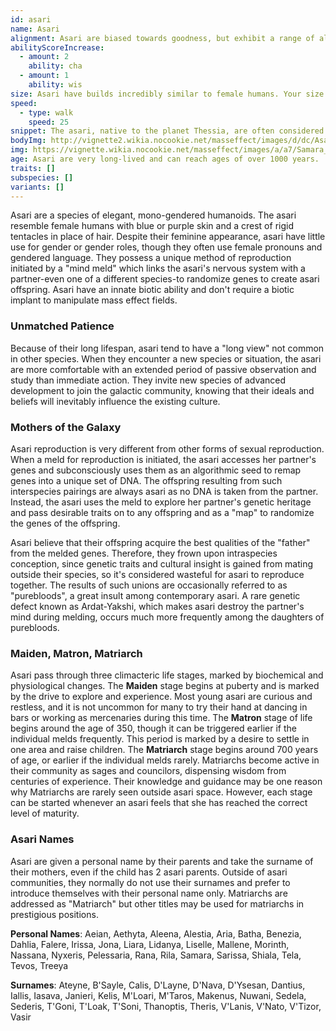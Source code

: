 ```yaml
---
id: asari
name: Asari
alignment: Asari are biased towards goodness, but exhibit a range of alignments not dissimilar to humans. Most Maiden stage asari are chaotic, Matrons level out to neutral, Matriarchs are heavily lawful.
abilityScoreIncrease:
  - amount: 2
    ability: cha
  - amount: 1
    ability: wis
size: Asari have builds incredibly similar to female humans. Your size is Medium.
speed:
  - type: walk
    speed: 25
snippet: The asari, native to the planet Thessia, are often considered the most influential and respected sentient species in the galaxy and are known for their elegance, diplomacy, and biotic aptitude.
bodyImg: http://vignette2.wikia.nocookie.net/masseffect/images/d/dc/Asari_Justicar_MP.png/revision/latest/scale-to-width-down/500
img: https://vignette.wikia.nocookie.net/masseffect/images/a/a7/Samara_vs_Morinth.png/revision/latest/scale-to-width-down/640?cb=20130521073819
age: Asari are very long-lived and can reach ages of over 1000 years.
traits: []
subspecies: []
variants: []
---
```


Asari are a species of elegant, mono-gendered humanoids. The asari resemble female humans with blue or purple skin and a
crest of rigid tentacles in place of hair. Despite their feminine appearance, asari have little use for gender or
gender roles, though they often use female pronouns and gendered language. They possess a unique method of reproduction
initiated by a "mind meld" which links the asari's nervous system with a partner-even one of a different species-to
randomize genes to create asari offspring. Asari have an innate biotic ability and don't require a biotic implant to
manipulate mass effect fields.

### Unmatched Patience
Because of their long lifespan, asari tend to have a "long view" not common in other species. When they encounter a new
species or situation, the asari are more comfortable with an extended period of passive observation and study than immediate action.
They invite new species of advanced development to join the galactic community, knowing that their ideals and beliefs will
inevitably influence the existing culture.

### Mothers of the Galaxy
Asari reproduction is very different from other forms of sexual reproduction. When a meld for reproduction is initiated, the
asari accesses her partner's genes and subconsciously uses them as an algorithmic seed to remap genes into a unique set of DNA.
The offspring resulting from such interspecies pairings are always asari as no DNA is taken from the partner. Instead,
the asari uses the meld to explore her partner's genetic heritage and pass desirable traits on to any offspring and
as a "map" to randomize the genes of the offspring.

Asari believe that their offspring acquire the best qualities of the "father" from the melded genes. Therefore, they frown
upon intraspecies conception, since genetic traits and cultural insight is gained from mating outside their species, so
it's considered wasteful for asari to reproduce together. The results of such unions are occasionally referred to as
"purebloods", a great insult among contemporary asari. A rare genetic defect known as Ardat-Yakshi, which makes
asari destroy the partner's mind during melding, occurs much more frequently among the daughters of purebloods.

### Maiden, Matron, Matriarch
Asari pass through three climacteric life stages, marked by biochemical and physiological changes. The __Maiden__ stage
begins at puberty and is marked by the drive to explore and experience. Most young asari are curious and restless, and
it is not uncommon for many to try their hand at dancing in bars or working as mercenaries during this time. The __Matron__
stage of life begins around the age of 350, though it can be triggered earlier if the individual melds frequently. This
period is marked by a desire to settle in one area and raise children. The __Matriarch__ stage begins around 700 years
of age, or earlier if the individual melds rarely. Matriarchs become active in their community as sages and councilors,
dispensing wisdom from centuries of experience. Their knowledge and guidance may be one reason why Matriarchs are rarely seen outside asari space.
However, each stage can be started whenever an asari feels that she has reached the correct level of maturity.

### Asari Names
Asari are given a personal name by their parents and take the surname of their mothers, even if the child has 2 asari
parents. Outside of asari communities, they normally do not use their surnames and prefer to introduce themselves with
their personal name only. Matriarchs are addressed as "Matriarch" but other titles may be used for matriarchs in prestigious positions.

__Personal Names__: Aeian, Aethyta, Aleena, Alestia, Aria, Batha, Benezia, Dahlia, Falere, Irissa, Jona, Liara, Lidanya,
Liselle, Mallene, Morinth, Nassana, Nyxeris, Pelessaria, Rana, Rila, Samara, Sarissa, Shiala, Tela, Tevos, Treeya

__Surnames__: Ateyne, B'Sayle, Calis, D'Layne, D'Nava, D'Ysesan, Dantius, Iallis, Iasava, Janieri, Kelis, M'Loari, M'Taros,
Makenus, Nuwani, Sedela, Sederis, T'Goni, T'Loak, T'Soni, Thanoptis, Theris, V'Lanis, V'Nato, V'Tizor, Vasir

<me-source-reference pages="2-3" source="races" :additional="[{source: 'wiki', pages: 'Asari'}]"></me-source-reference>
